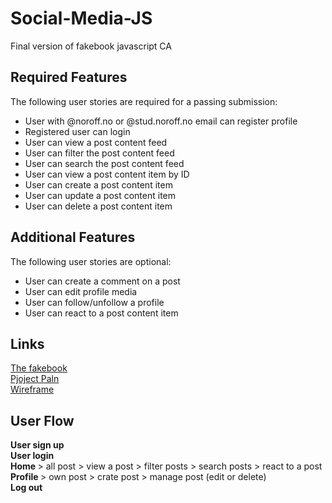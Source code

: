 # Social-Media-JS
Final version of fakebook javascript CA 

## Required Features
The following user stories are required for a passing submission:
<ul>
<li> User with @noroff.no or @stud.noroff.no email can register profile </li>
<li> Registered user can login </li>
<li> User can view a post content feed </li>
<li> User can filter the post content feed </li>
<li> User can search the post content feed </li>
<li> User can view a post content item by ID </li>
<li> User can create a post content item </li>
<li> User can update a post content item </li>
<li> User can delete a post content item </li>
</ul>

## Additional Features
The following user stories are optional:
<ul>
<li>User can create a comment on a post</li>
<li>User can edit profile media</li>
<li>User can follow/unfollow a profile</li>
<li>User can react to a post content item</li>
</ul>

## Links

<a href=''>The fakebook </a><br>
<a href=''>Pjoject Paln </a><br>
<a href=''>Wireframe </a><br>

## User Flow
<b> User sign up </b> <br>
<b> User login </b>   <br>
<b> Home </b>  > all post > view a post > filter posts > search posts > react to a post <br> 
<b> Profile </b>  > own post > crate post > manage post (edit or delete)  <br>
<b> Log out </b> 



